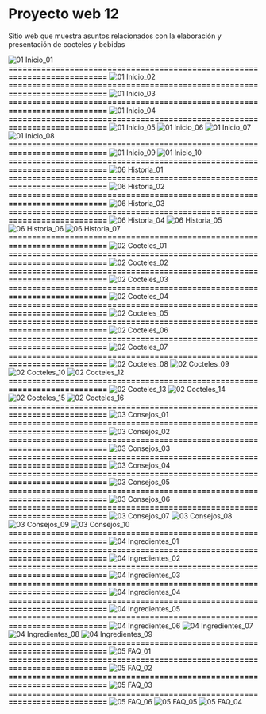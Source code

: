 # Proyecto web 12
Sitio web que muestra asuntos relacionados con la elaboración y presentación  de cocteles y bebidas




















![01  Inicio_01](https://github.com/user-attachments/assets/f0f827a8-fd1a-488d-81d4-13ec4783e454)
**==========================================================================**
![01  Inicio_02](https://github.com/user-attachments/assets/bf2a5f82-899b-4aa5-9539-3fd0e5af680c)
**==========================================================================**
![01  Inicio_03](https://github.com/user-attachments/assets/5d5db498-42af-4b64-9b9f-26e24645a19d)
**==========================================================================**
![01  Inicio_04](https://github.com/user-attachments/assets/9b7cd253-2bbe-4099-888b-a4200f442702)
**==========================================================================**
![01  Inicio_05](https://github.com/user-attachments/assets/077f4b01-1291-4208-a76e-8ec9fb4cd96d)
![01  Inicio_06](https://github.com/user-attachments/assets/83aca240-91bf-4245-b9a3-d74716b423a2)
![01  Inicio_07](https://github.com/user-attachments/assets/937c6639-2a26-4ebf-b76c-edd3d3453baf)
![01  Inicio_08](https://github.com/user-attachments/assets/c8b42803-e721-44eb-8a99-7597d3281153)
**==========================================================================**
![01  Inicio_09](https://github.com/user-attachments/assets/1a36aa1d-4470-4adb-bdcd-8179fe5b68c2)
![01  Inicio_10](https://github.com/user-attachments/assets/b4049cb3-b73d-474c-940e-b1e041c1982f)
**==========================================================================**
![06  Historia_01](https://github.com/user-attachments/assets/79a8f47d-b2df-425d-838f-96a2bbc82435)
**==========================================================================**
![06  Historia_02](https://github.com/user-attachments/assets/145c52f6-778c-4d0b-aef2-d6c09cff4b75)
**==========================================================================**
![06  Historia_03](https://github.com/user-attachments/assets/4d6139b8-d300-4a0a-a3ab-b549369355e2)
**==========================================================================**
![06  Historia_04](https://github.com/user-attachments/assets/07349c0d-a322-4ba3-9306-227481cd4a21)
![06  Historia_05](https://github.com/user-attachments/assets/91633b46-e8d0-4725-9937-24b65a2f3dfb)
![06  Historia_06](https://github.com/user-attachments/assets/8122c035-0cf5-4733-b420-e94b4e5caa67)
![06  Historia_07](https://github.com/user-attachments/assets/1ba30588-11ab-4972-8108-9af997f936ed)
**==========================================================================**
![02  Cocteles_01](https://github.com/user-attachments/assets/1e001018-3b70-4353-afce-3633465ef5a9)
**==========================================================================**
![02  Cocteles_02](https://github.com/user-attachments/assets/ce8785d5-e38e-455f-99e9-cee3b6fbada1)
**==========================================================================**
![02  Cocteles_03](https://github.com/user-attachments/assets/81de2c01-431d-427f-81c1-db35272c3fcf)
**==========================================================================**
![02  Cocteles_04](https://github.com/user-attachments/assets/6e5f9963-5670-4d68-8f82-f4cfa81ad715)
**==========================================================================**
![02  Cocteles_05](https://github.com/user-attachments/assets/e5e3b274-2751-4134-8b66-50070c0ec9a8)
**==========================================================================**
![02  Cocteles_06](https://github.com/user-attachments/assets/c82fc253-1c78-45da-aa9b-10b7c859c98b)
**==========================================================================**
![02  Cocteles_07](https://github.com/user-attachments/assets/9a48795c-7e1d-436f-927e-7916498a69d9)
**==========================================================================**
![02  Cocteles_08](https://github.com/user-attachments/assets/486a961e-a6a7-43f6-b598-fb41780000f8)
![02  Cocteles_09](https://github.com/user-attachments/assets/a1bf96e8-a417-4854-bade-f3368325fac7)
![02  Cocteles_10](https://github.com/user-attachments/assets/5a392dbc-9869-42d2-b79f-974b2ca30f1e)
![02  Cocteles_12](https://github.com/user-attachments/assets/b56d2586-1d90-4d4e-a03b-c2a5762a2202)
**==========================================================================**
![02  Cocteles_13](https://github.com/user-attachments/assets/b8fcefef-9b3c-4648-8fae-efcebd830cb3)
![02  Cocteles_14](https://github.com/user-attachments/assets/83d64922-8ad4-487c-9e23-16475fcd7527)
![02  Cocteles_15](https://github.com/user-attachments/assets/40229c45-dfa2-4439-a183-beb0c6476f12)
![02  Cocteles_16](https://github.com/user-attachments/assets/78e82b89-8709-4bcd-a918-68806655432f)
**==========================================================================**
![03  Consejos_01](https://github.com/user-attachments/assets/f165675b-b025-4374-966a-7fa25611b6c2)
**==========================================================================**
![03  Consejos_02](https://github.com/user-attachments/assets/8f2703f8-d2ea-46a1-ae0e-c1f1d707d17d)
**==========================================================================**
![03  Consejos_03](https://github.com/user-attachments/assets/deee3ab4-68e1-4216-8dbf-7ba18e73257b)
**==========================================================================**
![03  Consejos_04](https://github.com/user-attachments/assets/128b1075-1da1-4bd7-8adc-2593867ecc0e)
**==========================================================================**
![03  Consejos_05](https://github.com/user-attachments/assets/bfab831b-b6f0-475e-96da-271f45530449)
**==========================================================================**
![03  Consejos_06](https://github.com/user-attachments/assets/70ab0893-f3d3-42dd-b43d-52d563d412a1)
**==========================================================================**
![03  Consejos_07](https://github.com/user-attachments/assets/f4947aff-a51a-48e5-b726-5d9182659bf4)
![03  Consejos_08](https://github.com/user-attachments/assets/d76b86c3-b424-482d-aca2-1a3b424cc293)
![03  Consejos_09](https://github.com/user-attachments/assets/3b2337a8-f13a-4e3b-968f-703fec6e733b)
![03  Consejos_10](https://github.com/user-attachments/assets/40a69672-e049-4c22-8d15-1e23b221fe5a)
**==========================================================================**
![04  Ingredientes_01](https://github.com/user-attachments/assets/63019eeb-1069-4bec-99e3-3c8bdf9d952b)
**==========================================================================**
![04  Ingredientes_02](https://github.com/user-attachments/assets/2f1ea66d-8d99-4c91-90a0-5c966b87013f)
**==========================================================================**
![04  Ingredientes_03](https://github.com/user-attachments/assets/59735f1d-9482-43cd-a045-d989d9a59727)
**==========================================================================**
![04  Ingredientes_04](https://github.com/user-attachments/assets/6b1eb4b5-091b-4b16-859a-a8c9a349b6ab)
**==========================================================================**
![04  Ingredientes_05](https://github.com/user-attachments/assets/7dca5906-4c4c-46a2-a88b-eaa56c9d26f1)
**==========================================================================**
![04  Ingredientes_06](https://github.com/user-attachments/assets/3ec4bbb4-aaa8-4de7-90fa-422f7d8b16f6)
![04  Ingredientes_07](https://github.com/user-attachments/assets/cf018678-0c81-4883-aedb-f1e6e1db33b1)
![04  Ingredientes_08](https://github.com/user-attachments/assets/20c3b88c-08a4-443a-9047-49f28815da2e)
![04  Ingredientes_09](https://github.com/user-attachments/assets/1e5d8843-b388-463d-9605-ed7ab46d4d51)
**==========================================================================**
![05  FAQ_01](https://github.com/user-attachments/assets/e2e8e5e6-3a83-4a63-a3b8-d20b32837aaf)
**==========================================================================**
![05  FAQ_02](https://github.com/user-attachments/assets/4fd92758-de7b-4427-9fea-100b8d26b681)
**==========================================================================**
![05  FAQ_03](https://github.com/user-attachments/assets/6e2b653c-0c33-44b7-bbb9-81dc45ec68da)
**==========================================================================**
![05  FAQ_06](https://github.com/user-attachments/assets/0a6a98f7-3474-4b07-be3d-970063833ab8)
![05  FAQ_05](https://github.com/user-attachments/assets/dc44a0c9-38d5-487c-8da6-aabd17c20818)
![05  FAQ_04](https://github.com/user-attachments/assets/2fc616ea-efb9-4645-bd8c-9678bebd72b3)
